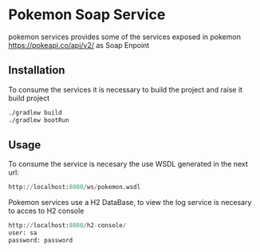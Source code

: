 # Pokemon Soap Service

pokemon services provides some of the services exposed in pokemon https://pokeapi.co/api/v2/ as Soap Enpoint
## Installation
To consume the services it is necessary to build the project and raise it
build project
```bash
./gradlew build 
./gradlew bootRun
```

## Usage

To consume the service is necesary the use WSDL generated in the next url:

```python
http://localhost:8080/ws/pokemon.wsdl
```
Pokemon services use a H2 DataBase, to view the log service is necesary to acces to H2 console

```python
http://localhost:8080/h2-console/
user: sa
password: password
```
